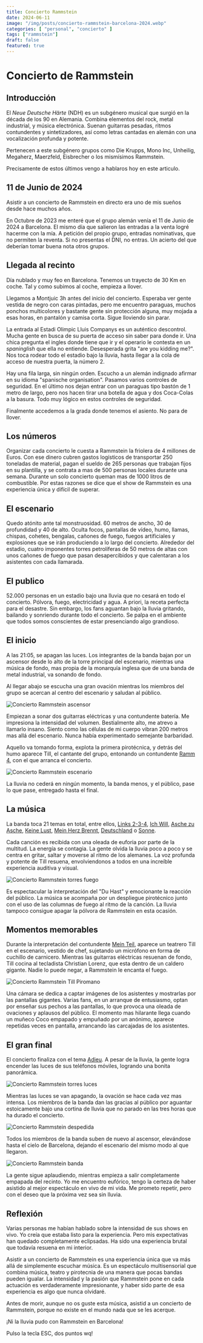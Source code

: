 ```yaml
---
title: Concierto Rammstein
date: 2024-06-11
image: "/img/posts/concierto-rammstein-barcelona-2024.webp"
categories: [ "personal", "concierto" ]
tags: ["rammstein"]
draft: false
featured: true
---
```


# Concierto de Rammstein

## Introducción

El *Neue Deutsche Härte* (NDH) es un subgénero musical que surgió en la década de los 90 en Alemania. Combina elementos del rock, metal industrial, y música electrónica. Suenan guitarras pesadas, ritmos contundentes y sintetizadores, así como letras cantadas en alemán con una vocalización profunda y potente.

Pertenecen a este subgénero grupos como Die Krupps, Mono Inc, Unheilig, Megaherz, Maerzfeld, Eisbrecher o los mismísimos Rammstein.

Precisamente de estos últimos vengo a hablaros hoy en este articulo.

## 11 de Junio de 2024

Asistir a un concierto de Rammstein en directo era uno de mis sueños desde hace muchos años.

En Octubre de 2023 me enteré que el grupo alemán venía el 11 de Junio de 2024 a Barcelona. El mismo día que salieron las entradas a la venta logré hacerme con la mía. A petición del propio grupo, entradas nominativas, que no permiten la reventa. Si no presentas el DNI, no entras. Un acierto del que deberían tomar buena nota otros grupos.

## Llegada al recinto

Día nublado y muy feo en Barcelona. Tenemos un trayecto de 30 Km en coche. Tal y como subimos al coche, empieza a llover.

Llegamos a Montjuic 3h antes del inicio del concierto. Esperaba ver gente vestida de negro con caras pintadas, pero me encuentro paraguas, muchos ponchos multicolores y bastante gente sin protección alguna, muy mojada a esas horas, en pantalón y camisa corta. Sigue lloviendo sin parar.

La entrada al Estadi Olimpic Lluis Companys es un auténtico descontrol. Mucha gente en busca de su puerta de acceso sin saber para donde ir. Una chica pregunta el ingles donde tiene que ir y el operario le contesta en un *spaninglish* que ella no entiende. Desesperada grita "are you kidding me?". Nos toca rodear todo el estadio bajo la lluvia, hasta llegar a la cola de acceso de nuestra puerta, la número 2.

Hay una fila larga, sin ningún orden. Escucho a un alemán indignado afirmar en su idioma "spanische organisation". Pasamos varios controles de seguridad. En el último nos dejan entrar con un paraguas tipo bastón de 1 metro de largo, pero nos hacen tirar una botella de agua y dos Coca-Colas a la basura. Todo muy lógico en estos controles de seguridad.

Finalmente accedemos a la grada donde tenemos el asiento. No para de llover.

## Los números

Organizar cada concierto le cuesta a Rammstein la friolera de 4 millones de Euros. Con ese dinero cubren gastos logísticos de transportar 250 toneladas de material, pagan el sueldo de 265 personas que trabajan fijos en su plantilla, y se contrata a mas de 500 personas locales durante una semana. Durante un solo concierto queman mas de 1000 litros de combustible. Por estas razones se dice que el show de Rammstein es una experiencia única y difícil de superar.

## El escenario

Quedo atónito ante tal monstruosidad. 60 metros de ancho, 30 de profundidad y 40 de alto. Oculta focos, pantallas de vídeo, humo, llamas, chispas, cohetes, bengalas, cañones de fuego, fuegos artificiales y explosiones que se irán produciendo a lo largo del concierto. Alrededor del estadio, cuatro imponentes torres petrolíferas de 50 metros de altas con unos cañones de fuego que pasan desapercibidos y que calentaran a los asistentes con cada llamarada.

## El publico

52.000 personas en un estadio bajo una lluvia que no cesará en todo el concierto. Pólvora, fuego, electricidad y agua. A priori, la receta perfecta para el desastre. Sin embargo, los fans aguantan bajo la lluvia gritando, bailando y sonriendo durante todo el concierto. Se palpa en el ambiente que todos somos conscientes de estar presenciando algo grandioso.

## El inicio

A las 21:05, se apagan las luces. Los integrantes de la banda bajan por un ascensor desde lo alto de la torre principal del escenario, mientras una música de fondo, mas propia de la monarquía inglesa que de una banda de metal industrial, va sonando de fondo.

Al llegar abajo se escucha una gran ovación mientras los miembros del grupo se acercan al centro del escenario y saludan al público.

![Concierto Rammstein ascensor](/img/rammstein-concert-bcn-ascensor.webp)

Empiezan a sonar dos guitarras eléctricas y una contundente batería. Me impresiona la intensidad del volumen. Bestialmente alto, me atrevo a llamarlo insano. Siento como las células de mi cuerpo vibran 200 metros mas allá del escenario. Nunca había experimentado semejante barbaridad.

Aquello va tomando forma, explota la primera pirotécnica, y detrás del humo aparece Till, el cantante del grupo, entonando un contundente [Ramm 4](https://youtu.be/TdWJ5z7EN-I), con el que arranca el concierto.

![Concierto Rammstein escenario](/img/rammstein-concert-bcn-scenary.webp)

La lluvia no cederá en ningún momento, la banda menos, y el público, pase lo que pase, entregado hasta el final.

## La música

La banda toca 21 temas en total, entre ellos, [Links 2-3-4](https://youtu.be/Ph-CA_tu5KA), [Ich Will](https://youtu.be/WbEBhpSY65w), [Asche zu Asche](https://youtu.be/_8C0Z8I-PuY), [Keine Lust](https://youtu.be/rmmMZcly25o), [Mein Herz Brennt](https://youtu.be/7S_cMrxjZFo), [Deutschland](https://youtu.be/NeQM1c-XCDc) o [Sonne](https://youtu.be/v7GMG1aLyPw).

Cada canción es recibida con una oleada de euforia por parte de la multitud. La energía se contagia. La gente olvida la lluvia poco a poco y se centra en gritar, saltar y moverse al ritmo de los alemanes. La voz profunda y potente de Till resuena, envolviendonos a todos en una increíble experiencia auditiva y visual.

![Concierto Rammstein torres fuego](/img/rammstein-concert-bcn-torres-fuego.webp)

Es espectacular la interpretación del "Du Hast" y emocionante la reacción del público. La música se acompaña por un despliegue pirotécnico junto con el uso de las columnas de fuego al ritmo de la canción. La lluvia tampoco consigue apagar la pólvora de Rammstein en esta ocasión.

## Momentos memorables

Durante la interpretación del contundente [Mein Teil](https://youtu.be/T87rQx3MnJs), aparece un teatrero Till en el escenario, vestido de chef, sujetando un micrófono en forma de cuchillo de carnicero. Mientras las guitarras eléctricas resuenan de fondo, Till cocina al tecladista Christian Lorenz, que esta dentro de un caldero gigante. Nadie lo puede negar, a Rammstein le encanta el fuego.

![Concierto Rammstein Till Piromano](/img/rammstein-concert-bcn-til-piromano.webp)

Una cámara se dedica a captar imágenes de los asistentes y mostrarlas por las pantallas gigantes. Varias fans, en un arranque de entusiasmo, optan por enseñar sus pechos a las pantallas, lo que provoca una oleada de ovaciones y aplausos del público. El momento mas hilarante llega cuando un muñeco Coco empapado y empuñado por un anónimo, aparece repetidas veces en pantalla, arrancando las carcajadas de los asistentes.

## El gran final

El concierto finaliza con el tema [Adieu](https://youtu.be/skl6N3zGv-s). A pesar de la lluvia, la gente logra encender las luces de sus teléfonos móviles, logrando una bonita panorámica.

![Concierto Rammstein torres luces](/img/rammstein-concert-bcn-torres-luces.webp)

Mientras las luces se van apagando, la ovación se hace cada vez mas intensa. Los miembros de la banda dan las gracias al público por aguantar estoicamente bajo una cortina de lluvia que no parado en las tres horas que ha durado el concierto.

![Concierto Rammstein despedida](/img/rammstein-concert-bcn-despedida.webp)

Todos los miembros de la banda suben de nuevo al ascensor, elevándose hasta el cielo de Barcelona, dejando el escenario del mismo modo al que llegaron.

![Concierto Rammstein banda](/img/rammstein-concert-bcn-banda.webp)

La gente sigue aplaudiendo, mientras empieza a salir completamente empapada del recinto. Yo me encuentro eufórico, tengo la certeza de haber asistido al mejor espectáculo en vivo de mi vida. Me prometo repetir, pero con el deseo que la próxima vez sea sin lluvia.

## Reflexión

Varias personas me habían hablado sobre la intensidad de sus shows en vivo. Yo creía que estaba listo para la experiencia. Pero mis expectativas han quedado completamente eclipsadas. Ha sido una experiencia brutal que todavía resuena en mi interior.

Asistir a un concierto de Rammstein es una experiencia única que va más allá de simplemente escuchar música. Es un espectáculo multisensorial que combina música, teatro y pirotecnia de una manera que pocas bandas pueden igualar. La intensidad y la pasión que Rammstein pone en cada actuación es verdaderamente impresionante, y haber sido parte de esa experiencia es algo que nunca olvidaré.

Antes de morir, aunque no os guste esta música, asistid a un concierto de Rammstein, porque no existe en el mundo nada que se les acerque.

¡Ni la lluvia pudo con Rammstein en Barcelona!

Pulso la tecla ESC, dos puntos wq!
